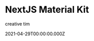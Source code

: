 ---
title: NextJS Material Kit
github: https://github.com/creativetimofficial/nextjs-material-kit
demo: https://demos.creative-tim.com/nextjs-material-kit/components
license: MIT
author: creative tim
author_link: ''
author_twitter: creativetim
author_github: reativetimofficial
date: 2021-04-29T00:00:00.000Z
ssg:
  - Next
cms:
  - null
css:
  - null
archetype:
  - Boilerplate
services: null
hosting:
  - Netlify
  - Vercel
description: >-
  NextJS Material Kit is a Free Material-UI Kit with a fresh, new design
  inspired by Google's material design and is was developed using NextJS,
  starting from this starter project by Material-UI and Material Kit React by
  Creative Tim.
stale: false
disabled: false
disabled_reason: null
draft: false
---